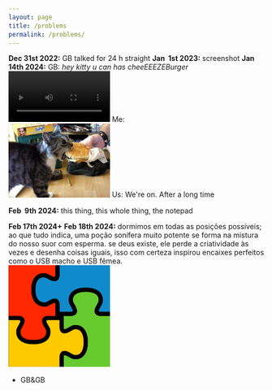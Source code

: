 ```yaml
---
layout: page
title: /problems
permalink: /problems/
---
```

**Dec 31st 2022:** GB talked for 24 h straight
**Jan &nbsp;1st 2023:** screenshot 
**Jan 14th 2024:** 
GB: _hey kitty u can has cheeEEEZEBurger_ 
<video src="/assets/videos/xb.mp4" width="200" controls title="back 0n track"></video>
Me:  
<img src="/assets/images/xb.jpg" alt="ME" width="200" />
Us:
We're on.
After a long time  

**Feb &nbsp;9th 2024:** this thing, this whole thing, the notepad

**Feb 17th 2024+**
**Feb 18th 2024:** dormimos em todas as posições possíveis; ao que tudo indica, uma poção sonífera muito potente se forma na mistura do nosso suor com esperma. se deus existe, ele perde a criatividade às vezes e desenha coisas iguais, isso com certeza inspirou encaixes perfeitos como o USB macho e USB fêmea.  
<img src="/assets/images/office95.png" alt="office95-fitpuzzle" width="200" />


  
- GB&GB 

